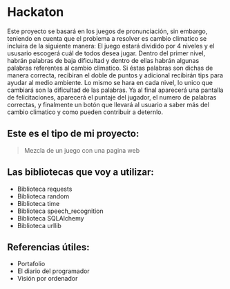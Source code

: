 # Hackaton
Este proyecto se basará en los juegos de pronunciación, sin embargo, teniendo en cuenta que el problema a resolver es cambio climatico se incluira de la siguiente manera: El juego estará dividido por 4 niveles y el ususario escogerá cuál de todos desea jugar. Dentro del primer nivel, habrán palabras de baja dificultad y dentro de ellas habrán algunas palabras referentes al cambio climatico. Si éstas palabras son dichas de manera correcta, recibiran el doble de puntos y adicional recibirán tips para ayudar al medio ambiente. Lo mismo se hara en cada nivel, lo unico que cambiará son la dificultad de las palabras. Ya al final aparecerá una pantalla de felicitaciones, aparecerá el puntaje del jugador, el numero de palabras correctas, y finalmente un botón que llevará al usuario a saber más del cambio climatico y como pueden contribuir a deternlo.

## Este es el tipo de mi proyecto:
> Mezcla de un juego con una pagina web

## Las bibliotecas que voy a utilizar:
- Biblioteca requests
- Biblioteca random
- Biblioteca time
- Biblioteca speech_recognition
- Biblioteca SQLAlchemy
- Biblioteca urllib

## Referencias útiles:
- Portafolio
- El diario del programador
- Visión por ordenador

